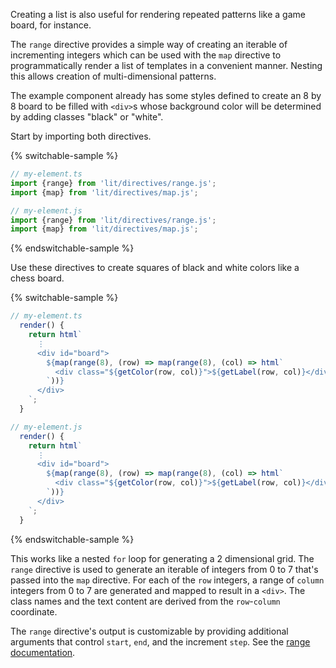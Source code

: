 Creating a list is also useful for rendering repeated patterns like a game
board, for instance.

The `range` directive provides a simple way of creating an iterable of
incrementing integers which can be used with the `map` directive to
programmatically render a list of templates in a convenient manner. Nesting this
allows creation of multi-dimensional patterns.

The example component already has some styles defined to create an 8 by 8 board
to be filled with `<div>`s whose background color will be determined by adding
classes "black" or "white".

Start by importing both directives.

{% switchable-sample %}

```ts
// my-element.ts
import {range} from 'lit/directives/range.js';
import {map} from 'lit/directives/map.js';
```

```js
// my-element.js
import {range} from 'lit/directives/range.js';
import {map} from 'lit/directives/map.js';
```

{% endswitchable-sample %}

Use these directives to create squares of black and white colors like a chess
board.

{% switchable-sample %}

```ts
// my-element.ts
  render() {
    return html`
      ⋮
      <div id="board">
        ${map(range(8), (row) => map(range(8), (col) => html`
          <div class="${getColor(row, col)}">${getLabel(row, col)}</div>
        `))}
      </div>
    `;
  }
```

```js
// my-element.js
  render() {
    return html`
      ⋮
      <div id="board">
        ${map(range(8), (row) => map(range(8), (col) => html`
          <div class="${getColor(row, col)}">${getLabel(row, col)}</div>
        `))}
      </div>
    `;
  }
```

{% endswitchable-sample %}

This works like a nested `for` loop for generating a 2 dimensional grid. The
`range` directive is used to generate an iterable of integers from 0 to 7
that's passed into the `map` directive. For each of the `row` integers, a range
of `column` integers from 0 to 7 are generated and mapped to result in a
`<div>`. The class names and the text content are derived from the
`row`-`column` coordinate.

<litdev-aside type="info" no-header>

The `range` directive's output is customizable by providing additional arguments
that control `start`, `end`, and the increment `step`. See the [range
documentation](/docs/templates/directives/#range).

</litdev-aside>

